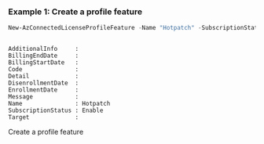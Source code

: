 ### Example 1: Create a profile feature
```powershell
New-AzConnectedLicenseProfileFeature -Name "Hotpatch" -SubscriptionStatus "Enable"
```

```output

AdditionalInfo     :
BillingEndDate     :
BillingStartDate   :
Code               :
Detail             :
DisenrollmentDate  :
EnrollmentDate     :
Message            :
Name               : Hotpatch
SubscriptionStatus : Enable
Target             :

```

Create a profile feature